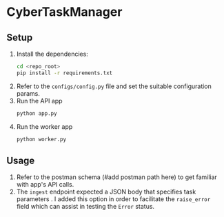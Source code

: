 # CyberTaskManager

## Setup
1. Install the dependencies:
    ```bash
    cd <repo_root>
    pip install -r requirements.txt
    ```
2. Refer to the `configs/config.py` file and set the suitable configuration
 params.
3. Run the API app
    ```bash
    python app.py
    ```
4. Run the worker app
    ```bash
   python worker.py
   ```
## Usage
1. Refer to the postman schema (#add postman path here) to get familiar with
 app's API calls.
2. The `ingest` endpoint expected a JSON body that specifies task parameters
. I added this option in order to facilitate the `raise_error` field which
 can assist in testing the `Error` status. 
 
   
   